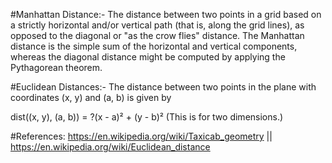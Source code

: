 #Manhattan Distance:- 
The distance between two points in a grid based on a strictly horizontal and/or vertical path (that is, along the grid lines), as opposed to the diagonal or "as the crow flies" distance. The Manhattan distance is the simple sum of the horizontal and vertical components, whereas the diagonal distance might be computed by applying the Pythagorean theorem.

#Euclidean Distances:- 
The distance between two points in the plane with coordinates (x, y) and (a, b) is given by

dist((x, y), (a, b)) = ?(x - a)² + (y - b)²
(This is for two dimensions.)

#References:
https://en.wikipedia.org/wiki/Taxicab_geometry  || 
https://en.wikipedia.org/wiki/Euclidean_distance